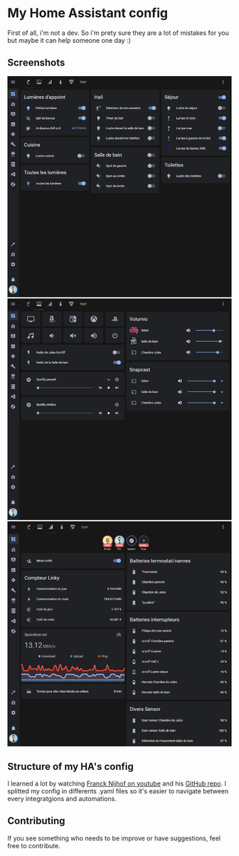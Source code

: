 # My Home Assistant config

First of all, i'm not a dev. So i'm prety sure they are a lot of mistakes for you but maybe it can help someone one day :)

## Screenshots

![Lumières](https://raw.githubusercontent.com/pasoad/home-assistant-config/main/screenshots/2020-11-29%2022_08_45-Home%20Assistant.png?token=ALFI7MQR37TPJ7ALCRXHYIS7YQOAK)
![Multimedia](https://github.com/pasoad/home-assistant-config/blob/main/screenshots/2020-11-29%2022_08_59-Home%20Assistant.png)
![Monitoring](https://github.com/pasoad/home-assistant-config/blob/main/screenshots/2020-11-29%2022_09_14-Home%20Assistant.png)

## Structure of my HA's config

I learned a lot by watching [Franck Nijhof on youtube](https://www.youtube.com/user/Frenck) and his [GitHub repo](https://github.com/frenck/home-assistant-config). I splitted my config in differents .yaml files so it's easier to navigate between every integratgions and automations.

## Contributing

If you see something who needs to be improve or have suggestions, feel free to contribute.